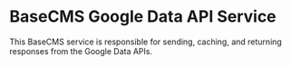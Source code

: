 # BaseCMS Google Data API Service

This BaseCMS service is responsible for sending, caching, and returning responses from the Google Data APIs.
